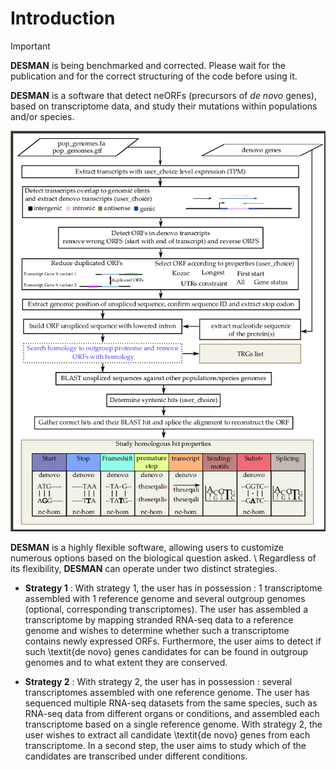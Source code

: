 # Introduction
> [!IMPORTANT]
**DESMAN** is being benchmarked and corrected. Please wait for the publication and for the correct structuring of the code before using it.  

**DESMAN** is a software that detect neORFs (precursors of _de novo_ genes), based on transcriptome data, and study their mutations within populations and/or species.

![Flowchart](flowchart.png)

**DESMAN** is a highly flexible software, allowing users to customize numerous options based on the biological question asked. \\
Regardless of its flexibility, **DESMAN** can operate under two distinct strategies.

- **Strategy 1** : With strategy 1, the user has in possession : 1 transcriptome assembled with 1 reference genome and several outgroup genomes (optional, corresponding transcriptomes). The user has assembled a transcriptome by mapping stranded RNA-seq data to a reference genome and wishes to determine whether such a transcriptome contains newly expressed ORFs. Furthermore, the user aims to detect if such \textit{de novo} genes candidates for can be found in outgroup genomes and to what extent they are conserved.

- **Strategy 2** : With strategy 2, the user has in possession : several transcriptomes assembled with one reference genome. The user has sequenced multiple RNA-seq datasets from the same species, such as RNA-seq data from different organs or conditions, and assembled each transcriptome based on a single reference genome. With strategy 2, the user wishes to extract all candidate \textit{de novo} genes from each transcriptome. In a second step, the user aims to study which of the candidates are transcribed under different conditions.
